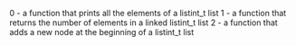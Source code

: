 0 - a function that prints all the elements of a listint_t list
1 - a function that returns the number of elements in a linked listint_t list
2 - a function that adds a new node at the beginning of a listint_t list
